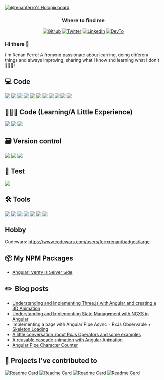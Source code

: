 [![@renanferro's Holopin board](https://holopin.io/api/user/board?user=renanferro)](https://holopin.io/@renanferro)


<div align="center">
<h3>Where to find me</h3>
<p><a href="https://github.com/ferrorenan" target="_blank"><img alt="Github" src="https://img.shields.io/badge/GitHub-0A0A0A?&style=for-the-badge&logo=Github&logoColor=white" /></a> <a href="https://twitter.com/renancferro" target="_blank"><img alt="Twitter" src="https://img.shields.io/badge/twitter-0A0A0A?&style=for-the-badge&logo=twitter&logoColor=white" /></a> <a href="https://www.linkedin.com/in/renan-ferro/" target="_blank"><img alt="LinkedIn" src="https://img.shields.io/badge/linkedin-0A0A0A?&style=for-the-badge&logo=linkedin&logoColor=white" /></a> <a href="https://dev.to/renancferro" target="_blank"><img alt="DevTo" src="https://img.shields.io/badge/dev.to-0A0A0A?style=for-the-badge&logo=dev.to&logoColor=white" /></a>
</p>
</div>

### Hi there 👋

I'm Renan Ferro! A frontend passionate about learning, doing different things and always improving, sharing what I know and learning what I don't 👨🏻‍💻!

<!--
**ferrorenan/ferrorenan** is a ✨ _special_ ✨ repository because its `README.md` (this file) appears on your GitHub profile.

Here are some ideas to get you started:

- 🔭 I’m currently working on ...
- 🌱 I’m currently learning ...
- 👯 I’m looking to collaborate on ...
- 🤔 I’m looking for help with ...
- 💬 Ask me about ...
- 📫 How to reach me: ...
- 😄 Pronouns: ...
- ⚡ Fun fact: ...


![Anurag's github stats](https://github-readme-stats.vercel.app/api?username=ferrorenan&show_icons=true&theme=radical)


[![Top Langs](https://github-readme-stats.vercel.app/api/top-langs/?username=ferrorenan&layout=compact)](https://github.com/anuraghazra/github-readme-stats)-->
<!--
## 🔧 Technologies & Tools
![](https://img.shields.io/badge/Code-Angular-informational?style=flat&logo=angular&logoColor=fc0000&color=fc0000)
![](https://img.shields.io/badge/Code-Typescript-informational?style=flat&logo=typescript&logoColor=2E79C7&color=2E79C7)
![](https://img.shields.io/badge/Editor-WebStorm-informational?style=flat&logo=webstorm&logoColor=14b9ff&color=14b9ff)
![](https://img.shields.io/badge/Editor-Visual_Studio_Code-informational?style=flat&logo=visual-studio-code&logoColor=0088ff&color=0088ff)
![](https://img.shields.io/badge/Tools-GIT-informational?style=flat&logo=git&logoColor=e34f26&color=e34f26)
![](https://img.shields.io/badge/Code-SASS-informational?style=flat&logo=sass&logoColor=fb5bc5&color=fb5bc5)
![](https://img.shields.io/badge/Code-HTML5-informational?style=flat&logo=html5&logoColor=e34f26&color=e34f26)
![](https://img.shields.io/badge/Code-CSS3-informational?style=flat&logo=css3&logoColor=f43059&color=f43059)
![](https://img.shields.io/badge/Code-JavaScript-informational?style=flat&logo=JavaScript&logoColor=f7df1e&color=f7df1e)
![](https://img.shields.io/badge/Code-jQuery-informational?style=flat&logo=jQuery&logoColor=0769AD&color=0769AD)-->

## 💻 Code
![](https://img.shields.io/badge/Angular-informational?style=flat&logo=angular&logoColor=C3012F&color=0A0A0A)
![](https://img.shields.io/badge/Angular%20Material-informational?style=flat&logo=angular&logoColor=E91E64&color=0A0A0A)
![](https://img.shields.io/badge/RXJS-informational?style=flat&logo=reactivex&logoColor=FB0990&color=0A0A0A)
![](https://img.shields.io/badge/NGRX-informational?style=flat&logo=reactivex&logoColor=BA2BD2&color=0A0A0A)
![](https://img.shields.io/badge/Bootstrap-informational?style=flat&logo=bootstrap&logoColor=881AFC&color=0A0A0A)
![](https://img.shields.io/badge/Typescript-informational?style=flat&logo=typescript&logoColor=2E79C7&color=0A0A0A)
![](https://img.shields.io/badge/SASS-informational?style=flat&logo=sass&logoColor=fb5bc5&color=0A0A0A)
![](https://img.shields.io/badge/JavaScript-informational?style=flat&logo=JavaScript&logoColor=f7df1e&color=0A0A0A)
![](https://img.shields.io/badge/HTML5-informational?style=flat&logo=html5&logoColor=e34f26&color=0A0A0A)
![](https://img.shields.io/badge/CSS3-informational?style=flat&logo=css3&logoColor=0f56fc&color=0A0A0A)
![](https://img.shields.io/badge/jQuery-informational?style=flat&logo=jQuery&logoColor=0769AD&color=0A0A0A)

## 🧑🏻‍💻 Code (Learning/A Little Experience)
![](https://img.shields.io/badge/React%20Native-informational?style=flat&logo=react&logoColor=61DAFB&color=0A0A0A)
![](https://img.shields.io/badge/NestJS-informational?style=flat&logo=nestjs&logoColor=E0234E&color=0A0A0A)
![](https://img.shields.io/badge/Node%20JS-informational?style=flat&logo=node.js&logoColor=90C53F&color=0A0A0A)

## 🗃 Version control
![](https://img.shields.io/badge/Git-informational?style=flat&logo=git&logoColor=F05034&color=0A0A0A)
![](https://img.shields.io/badge/Github-informational?style=flat&logo=github&logoColor=fffffff&color=0A0A0A)
![](https://img.shields.io/badge/GitLab-informational?style=flat&logo=gitlab&logoColor=FCA325&color=0A0A0A)

## 🧩 Test
![](https://img.shields.io/badge/Jasmine-informational?style=flat&logo=jasmine&logoColor=c633b5&color=0A0A0A)

## 🛠 Tools
![](https://img.shields.io/badge/WebStorm-informational?style=flat&logo=webstorm&logoColor=26C1E5&color=0A0A0A)
![](https://img.shields.io/badge/Visual_Studio_Code-informational?style=flat&logo=visual-studio-code&logoColor=0088ff&color=0A0A0A)
![](https://img.shields.io/badge/Postman-informational?style=flat&logo=postman&logoColor=FB6C35&color=0A0A0A)
![](https://img.shields.io/badge/Insomnia-informational?style=flat&logo=insomnia&logoColor=7a0ff7&color=0A0A0A)
![](https://img.shields.io/badge/Figma-informational?style=flat&logo=figma&logoColor=00ffbf&color=0A0A0A)
![](https://img.shields.io/badge/Jira-informational?style=flat&logo=jira&logoColor=0A5DF4&color=0A0A0A)
![](https://img.shields.io/badge/Trello-informational?style=flat&logo=trello&logoColor=0b8fe8&color=0A0A0A)

## Hobby

Codewars:
https://www.codewars.com/users/ferrorenan/badges/large

## 📦 My NPM Packages
- [Angular: Verify is Server Side](https://www.npmjs.com/package/ngx-verify-is-server-side)

## ✏️ &nbsp;Blog posts

<!-- BLOG-POST-LIST:START -->
- [Understanding and Implementing Three.js with Angular and creating a 3D Animation](https://dev.to/renancferro/understanding-and-implementing-threejs-with-angular-and-creating-a-3d-animation-3eea)
- [Understanding and Implementing State Management with NGXS in Angular](https://dev.to/renancferro/understanding-and-implementing-state-management-with-ngxs-in-angular-5f2j)
- [Implementing a page with Angular Pipe Async + RxJs Observable + Skeleton Loading](https://dev.to/renancferro/implementing-a-page-with-angular-pipe-async-rxjs-observable-skeleton-loading-401d)
- [A little conversation about RxJs Operators and some examples](https://dev.to/renancferro/a-little-conversation-about-rxjs-operators-and-some-examples-21dn)
- [A reusable cascade animation with Angular Animation](https://dev.to/renancferro/a-reusable-cascade-animation-with-angular-animation-1h4d)
- [Angular Pipe Character Counter](https://dev.to/renancferro/angular-pipe-character-counter-1odf)
<!-- BLOG-POST-LIST:END -->


## 📕 Projects I've contributed to
[![Readme Card](https://github-readme-stats.vercel.app/api/pin/?username=angular&repo=angular&show_owner=true&theme=react&bg_color=1F222E&title_color=F85D7F&hide_border=true&icon_color=F8D866&show_icons=false)](https://github.com/angular/angular)
[![Readme Card](https://github-readme-stats.vercel.app/api/pin/?username=agenciafmd&repo=starter-angular&show_owner=true&theme=react&bg_color=1F222E&title_color=F85D7F&hide_border=true&icon_color=F8D866&show_icons=false)](https://github.com/agenciafmd/starter-angular)
[![Readme Card](https://github-readme-stats.vercel.app/api/pin/?username=agenciafmd&repo=starter&show_owner=true&theme=react&bg_color=1F222E&title_color=F85D7F&hide_border=true&icon_color=F8D866&show_icons=false)](https://github.com/agenciafmd/starter)
[![Readme Card](https://github-readme-stats.vercel.app/api/pin/?username=agenciafmd&repo=starter-lp&show_owner=true&theme=react&bg_color=1F222E&title_color=F85D7F&hide_border=true&icon_color=F8D866&show_icons=false)](https://github.com/agenciafmd/starter-lp)
